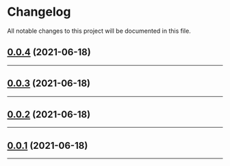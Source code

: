 <!--- BEGIN HEADER -->
# Changelog

All notable changes to this project will be documented in this file.
<!--- END HEADER -->

## [0.0.4](https://github.com/mawuva/geo-target-ip/compare/v0.0.3...v0.0.4) (2021-06-18)


---

## [0.0.3](https://github.com/mawuva/geo-target-ip/compare/v0.0.2...v0.0.3) (2021-06-18)


---

## [0.0.2](https://github.com/mawuva/geo-target-ip/compare/v0.0.1...v0.0.2) (2021-06-18)


---

## [0.0.1](https://github.com/mawuva/geo-target-ip/compare/f5cc6c79bc6e36044b5464e907697ed080aafef3...v0.0.1) (2021-06-18)


---

